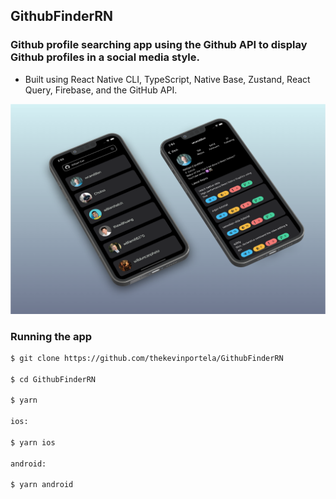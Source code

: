 ## GithubFinderRN

### Github profile searching app using the Github API to display Github profiles in a social media style.

- Built using React Native CLI, TypeScript, Native Base, Zustand, React Query, Firebase, and the GitHub API.

<img src="screenshots/GithubFinder.png" />

### Running the app

```sh
$ git clone https://github.com/thekevinportela/GithubFinderRN

$ cd GithubFinderRN

$ yarn

ios:

$ yarn ios

android:

$ yarn android
```
